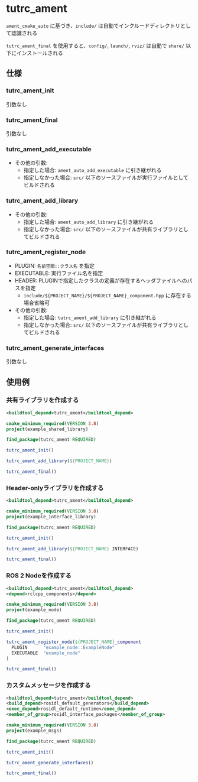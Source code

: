 # tutrc_ament

`ament_cmake_auto` に基づき、`include/` は自動でインクルードディレクトリとして認識される

`tutrc_ament_final` を使用すると、`config/`, `launch/`, `rviz/` は自動で `share/` 以下にインストールされる

## 仕様

### tutrc_ament_init

引数なし

### tutrc_ament_final

引数なし

### tutrc_ament_add_executable

- その他の引数:
  - 指定した場合: `ament_auto_add_executable` に引き継がれる
  - 指定しなかった場合: `src/` 以下のソースファイルが実行ファイルとしてビルドされる

### tutrc_ament_add_library

- その他の引数:
  - 指定した場合: `ament_auto_add_library` に引き継がれる
  - 指定しなかった場合: `src/` 以下のソースファイルが共有ライブラリとしてビルドされる

### tutrc_ament_register_node

- PLUGIN: `名前空間::クラス名` を指定
- EXECUTABLE: 実行ファイル名を指定
- HEADER: PLUGINで指定したクラスの定義が存在するヘッダファイルへのパスを指定
  - `include/${PROJECT_NAME}/${PROJECT_NAME}_component.hpp` に存在する場合省略可
- その他の引数: 
  - 指定した場合: `tutrc_ament_add_library` に引き継がれる
  - 指定しなかった場合: `src/` 以下のソースファイルが共有ライブラリとしてビルドされる

### tutrc_ament_generate_interfaces

引数なし

## 使用例

### 共有ライブラリを作成する

```xml
<buildtool_depend>tutrc_ament</buildtool_depend>
```

```cmake
cmake_minimum_required(VERSION 3.8)
project(example_shared_library)

find_package(tutrc_ament REQUIRED)

tutrc_ament_init()

tutrc_ament_add_library(${PROJECT_NAME})

tutrc_ament_final()
```

### Header-onlyライブラリを作成する

```xml
<buildtool_depend>tutrc_ament</buildtool_depend>
```

```cmake
cmake_minimum_required(VERSION 3.8)
project(example_interface_library)

find_package(tutrc_ament REQUIRED)

tutrc_ament_init()

tutrc_ament_add_library(${PROJECT_NAME} INTERFACE)

tutrc_ament_final()
```

### ROS 2 Nodeを作成する

```xml
<buildtool_depend>tutrc_ament</buildtool_depend>
<depend>rclcpp_components</depend>
```

```cmake
cmake_minimum_required(VERSION 3.8)
project(example_node)

find_package(tutrc_ament REQUIRED)

tutrc_ament_init()

tutrc_ament_register_node(${PROJECT_NAME}_component
  PLUGIN      "example_node::ExampleNode"
  EXECUTABLE  "example_node"
)

tutrc_ament_final()
```

### カスタムメッセージを作成する

```xml
<buildtool_depend>tutrc_ament</buildtool_depend>
<build_depend>rosidl_default_generators</build_depend>
<exec_depend>rosidl_default_runtime</exec_depend>
<member_of_group>rosidl_interface_packages</member_of_group>
```

```cmake
cmake_minimum_required(VERSION 3.8)
project(example_msgs)

find_package(tutrc_ament REQUIRED)

tutrc_ament_init()

tutrc_ament_generate_interfaces()

tutrc_ament_final()
```
